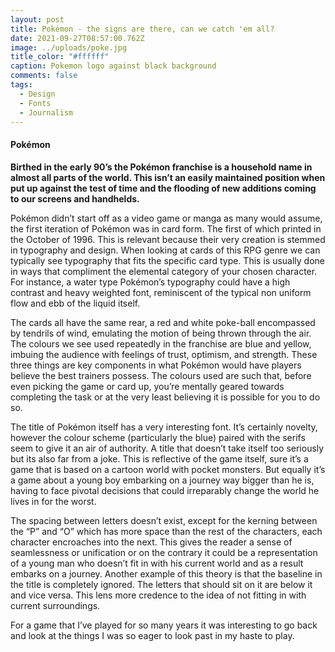 ```yaml
---
layout: post
title: Pokémon - the signs are there, can we catch 'em all?
date: 2021-09-27T08:57:00.762Z
image: ../uploads/poke.jpg
title_color: "#ffffff"
caption: Pokemon logo against black background
comments: false
tags:
  - Design
  - Fonts
  - Journalism
---
```

#### Pokémon

**Birthed in the early 90’s the Pokémon franchise is a household name in almost all parts of the world. This isn’t an easily maintained position when put up against the test of time and the flooding of new additions coming to our screens and handhelds.**

Pokémon didn’t start off as a video game or manga as many would assume, the first iteration of Pokémon was in card form. The first of which printed in the October of 1996. This is relevant because their very creation is stemmed in typography and design. When looking at cards of this RPG genre we can typically see typography that fits the specific card type. This is usually done in ways that compliment the elemental category of your chosen character. For instance, a water type Pokémon’s typography could have a high contrast and heavy weighted font, reminiscent of the typical non uniform flow and ebb of the liquid itself.

The cards all have the same rear, a red and white poke-ball encompassed by tendrils of wind, emulating the motion of being thrown through the air. The colours we see used repeatedly in the franchise are blue and yellow, imbuing the audience with feelings of trust, optimism, and strength. These three things are key components in what Pokémon would have players believe the best trainers possess. The colours used are such that, before even picking the game or card up, you’re mentally geared towards completing the task or at the very least believing it is possible for you to do so.

The title of Pokémon itself has a very interesting font. It’s certainly novelty, however the colour scheme (particularly the blue) paired with the serifs seem to give it an air of authority. A title that doesn’t take itself too seriously but its also far from a joke. This is reflective of the game itself, sure it’s a game that is based on a cartoon world with pocket monsters. But equally it’s a game about a young boy embarking on a journey way bigger than he is, having to face pivotal decisions that could irreparably change the world he lives in for the worst.

The spacing between letters doesn’t exist, except for the kerning between the “P” and “O” which has more space than the rest of the characters, each character encroaches into the next. This gives the reader a sense of seamlessness or unification or on the contrary it could be a representation of a young man who doesn’t fit in with his current world and as a result embarks on a journey. Another example of this theory is that the baseline in the title is completely ignored. The letters that should sit on it are below it and vice versa. This lens more credence to the idea of not fitting in with current surroundings.

For a game that I’ve played for so many years it was interesting to go back and look at the things I was so eager to look past in my haste to play.